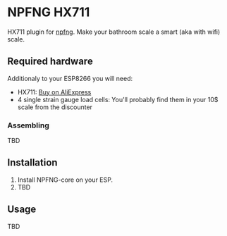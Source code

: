 # NPFNG HX711

HX711 plugin for [npfng](http://npfng.com). Make your bathroom scale a smart (aka with wifi) scale.

## Required hardware

Additionaly to your ESP8266 you will need:

* HX711: [Buy on AliExpress](http://s.click.aliexpress.com/e/jyjqj2Rj2?af=717073896)
* 4 single strain gauge load cells: You'll probably find them in your 10$ scale from the discounter

### Assembling

TBD

## Installation

1. Install NPFNG-core on your ESP.
2. TBD

## Usage

TBD
